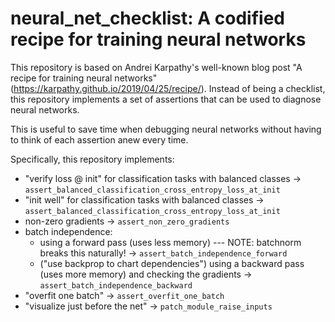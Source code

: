 # neural_net_checklist: A codified recipe for training neural networks

This repository is based on Andrei Karpathy's well-known blog post "A recipe for training neural networks" (https://karpathy.github.io/2019/04/25/recipe/). Instead of being a checklist, this repository implements a set of assertions that can be used to diagnose neural networks. 

This is useful to save time when debugging neural networks without having to think of each assertion anew every time.

Specifically, this repository implements:

- "verify loss @ init" for classification tasks with balanced classes -> `assert_balanced_classification_cross_entropy_loss_at_init`
- "init well" for classification tasks with balanced classes -> `assert_balanced_classification_cross_entropy_loss_at_init`
- non-zero gradients -> `assert_non_zero_gradients`
- batch independence:
  - using a forward pass (uses less memory) --- NOTE: batchnorm breaks this naturally! -> `assert_batch_independence_forward`
  - ("use backprop to chart dependencies") using a backward pass (uses more memory) and checking the gradients -> `assert_batch_independence_backward`
- "overfit one batch" -> `assert_overfit_one_batch`
- "visualize just before the net" -> `patch_module_raise_inputs`

